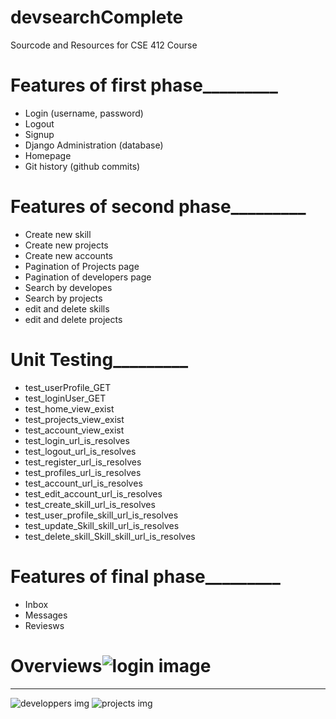 # devsearchComplete
Sourcode and Resources for CSE 412 Course
# Features of first phase_________
* Login (username, password)
* Logout
* Signup
* Django Administration (database)
* Homepage
* Git history (github commits)
# Features of second phase_________
* Create new skill
* Create new projects
* Create new accounts
* Pagination of Projects page
* Pagination of developers page
* Search by developes
* Search by projects
* edit and delete skills
* edit and delete projects
# Unit Testing_________
* test_userProfile_GET
* test_loginUser_GET
* test_home_view_exist
* test_projects_view_exist
* test_account_view_exist
* test_login_url_is_resolves
* test_logout_url_is_resolves
* test_register_url_is_resolves
* test_profiles_url_is_resolves
* test_account_url_is_resolves
* test_edit_account_url_is_resolves
* test_create_skill_url_is_resolves
* test_user_profile_skill_url_is_resolves
* test_update_Skill_skill_url_is_resolves
* test_delete_skill_Skill_skill_url_is_resolves
# Features of final phase_________
* Inbox
* Messages
* Reviesws
# Overviews![login image](https://user-images.githubusercontent.com/61104968/147235024-5086d47d-c540-49ee-a6bd-f65f6485cf7a.png)
_________
![developpers img](https://user-images.githubusercontent.com/61104968/147234630-e5d9aade-8f66-41e3-9a52-f25e91aa39e7.jpg)
![projects img](https://user-images.githubusercontent.com/61104968/147234658-7006fc76-6f51-4f73-a0fc-a4774b07baaa.jpg)


